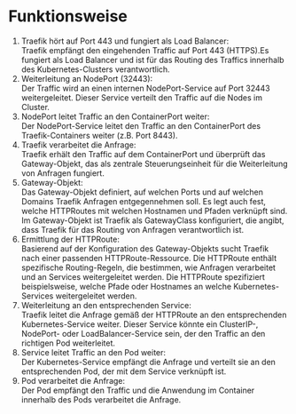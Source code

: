 # Funktionsweise


1. Traefik hört auf Port 443 und fungiert als Load Balancer:  
Traefik empfängt den eingehenden Traffic auf Port 443 (HTTPS).Es fungiert als Load Balancer und ist für das Routing des Traffics innerhalb des Kubernetes-Clusters verantwortlich.
1. Weiterleitung an NodePort (32443):  
Der Traffic wird an einen internen NodePort-Service auf Port 32443 weitergeleitet. Dieser Service verteilt den Traffic auf die Nodes im Cluster.
1. NodePort leitet Traffic an den ContainerPort weiter:  
Der NodePort-Service leitet den Traffic an den ContainerPort des Traefik-Containers weiter (z.B. Port 8443).
1. Traefik verarbeitet die Anfrage:  
Traefik erhält den Traffic auf dem ContainerPort und überprüft das Gateway-Objekt, das als zentrale Steuerungseinheit für die Weiterleitung von Anfragen fungiert.
1. Gateway-Objekt:  
Das Gateway-Objekt definiert, auf welchen Ports und auf welchen Domains Traefik Anfragen entgegennehmen soll. Es legt auch fest, welche HTTPRoutes mit welchen Hostnamen und Pfaden verknüpft sind.
Im Gateway-Objekt ist Traefik als GatewayClass konfiguriert, die angibt, dass Traefik für das Routing von Anfragen verantwortlich ist.
1. Ermittlung der HTTPRoute:  
Basierend auf der Konfiguration des Gateway-Objekts sucht Traefik nach einer passenden HTTPRoute-Ressource. Die HTTPRoute enthält spezifische Routing-Regeln, die bestimmen, wie Anfragen verarbeitet und an Services weitergeleitet werden.
Die HTTPRoute spezifiziert beispielsweise, welche Pfade oder Hostnames an welche Kubernetes-Services weitergeleitet werden.
1. Weiterleitung an den entsprechenden Service:  
Traefik leitet die Anfrage gemäß der HTTPRoute an den entsprechenden Kubernetes-Service weiter. Dieser Service könnte ein ClusterIP-, NodePort- oder LoadBalancer-Service sein, der den Traffic an den richtigen Pod weiterleitet.
1. Service leitet Traffic an den Pod weiter:  
Der Kubernetes-Service empfängt die Anfrage und verteilt sie an den entsprechenden Pod, der mit dem Service verknüpft ist.
1. Pod verarbeitet die Anfrage:  
Der Pod empfängt den Traffic und die Anwendung im Container innerhalb des Pods verarbeitet die Anfrage.

